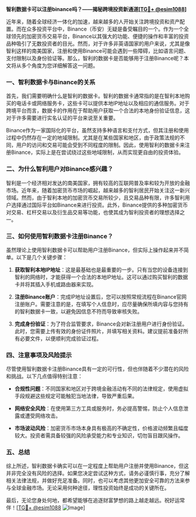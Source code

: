 **智利数据卡可以注册binance吗？——揭秘跨境投资新通道[[TG💪+ @esim1088](https://t.me/s/esim1088)]**

近年来，随着全球经济一体化的加速，越来越多的人开始关注跨境投资和资产配置。而在众多投资平台中，Binance（币安）无疑是备受瞩目的一个。作为一个全球领先的加密货币交易平台，Binance以其强大的功能、便捷的操作和丰富的投资品种吸引了无数投资者的目光。然而，对于许多非英语国家的用户来说，尤其是像智利这样的南美国家，注册和使用Binance可能会遇到一些障碍，比如语言问题、支付限制以及身份验证等。那么，智利的数据卡是否能够用于注册Binance呢？本文将从多个角度为您详细解答这一问题。

### 一、智利数据卡与Binance的关系

首先，我们需要明确什么是智利的数据卡。智利的数据卡通常指的是在智利本地购买的电话卡或网络服务卡，这些卡可以提供本地IP地址以及相应的通信服务。对于跨境平台而言，数据卡的作用在于帮助用户获取一个合法的本地身份验证信息，这对于许多需要进行实名认证的平台来说至关重要。

Binance作为一家国际化的平台，虽然支持多种语言和支付方式，但其注册和使用过程中仍然存在一定的地域限制。尤其是在某些国家和地区，由于政策法规的不同，用户的访问和交易可能会受到不同程度的限制。因此，使用智利的数据卡来注册Binance，实际上是在尝试绕过这些地域限制，从而实现更自由的投资体验。

### 二、为什么智利用户对Binance感兴趣？

智利是一个经济相对发达的南美国家，拥有较高的互联网普及率和较为开放的金融市场。近年来，随着加密货币市场的崛起，越来越多的智利居民开始关注这一新兴领域。然而，由于智利本地的加密货币交易所较少，且交易品种有限，许多智利用户选择通过国际平台如Binance来进行投资。此外，Binance提供的多种加密货币对交易、杠杆交易以及衍生品交易等功能，也使其成为智利投资者的理想选择之一。

### 三、如何使用智利数据卡注册Binance？

虽然理论上使用智利数据卡可以帮助用户注册Binance，但实际上操作起来并不简单。以下是几个关键步骤：

1. **获取智利本地IP地址**：这是最基础也是最重要的一步。只有当您的设备连接到智利的网络时，才能获得一个合法的本地IP地址。这可以通过购买智利的数据卡并将其插入手机或路由器来实现。
   
2. **注册Binance账户**：完成IP地址设置后，您可以按照常规流程在Binance官网注册账户。需要注意的是，在填写个人信息时，应尽量确保所填内容与您持有的智利数据卡一致，以避免因信息不符而导致审核失败。

3. **完成身份验证**：为了符合监管要求，Binance会对新注册用户进行身份验证。此时，您需要上传有效的身份证件照片，并填写相关资料。建议提前准备好所有必要文件，以便顺利完成验证过程。

### 四、注意事项及风险提示

尽管使用智利数据卡注册Binance具有一定的可行性，但也伴随着不少潜在的风险和挑战。以下几点值得特别注意：

- **合规性问题**：不同国家和地区对于跨境金融活动有不同的法律规定，使用虚拟手段规避这些规定可能触犯当地法律，导致严重后果。
  
- **网络安全风险**：在使用第三方工具或服务时，务必提高警惕，防止个人信息泄露或遭受网络攻击。

- **市场波动风险**：加密货币市场本身具有极高的不确定性，价格波动频繁且幅度较大。投资者需具备较强的风险承受能力和专业知识，切勿盲目跟风操作。

### 五、总结

综上所述，智利数据卡确实可以在一定程度上帮助用户注册并使用Binance，但这并非完全没有风险的选择。如果您决定尝试这种方式，请务必谨慎行事，充分了解相关法律法规，并做好充足准备。同时，也可以考虑其他更加安全可靠的方法来参与全球金融市场。无论采用何种途径，理性投资始终是成功的关键所在。

最后，无论您身处何地，都希望能够在追逐财富梦想的路上越走越远。祝好运常伴！[[TG💪+ @esim1088](https://t.me/s/esim1088) ![Image](https://i.postimg.cc/4NQfJmqS/Snipaste-2025-05-13-00-14-12.png)]